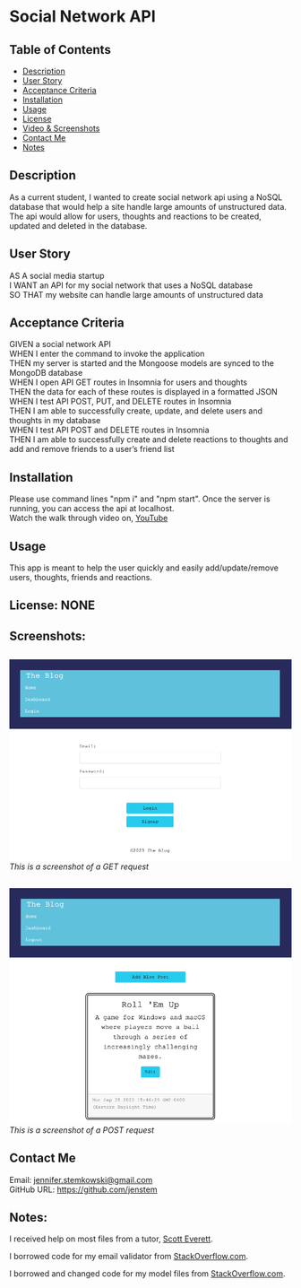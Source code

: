 # Social Network API

## Table of Contents
+ [Description](#description)
+ [User Story](#userstory)
+ [Acceptance Criteria](#acceptance)
+ [Installation](#installation)
+ [Usage](#usage)
+ [License](#license)
+ [Video & Screenshots](#screenshots)
+ [Contact Me](#contact)
+ [Notes](#notes)
##

<a id='description'></a>
## Description

As a current student, I wanted to create social network api using a NoSQL database that would help a site handle large amounts of unstructured data.  The api would allow for users, thoughts and reactions to be created, updated and deleted in the database.
##

<a id='userstory'></a>
## User Story

AS A social media startup\
I WANT an API for my social network that uses a NoSQL database\
SO THAT my website can handle large amounts of unstructured data
##

<a id='acceptance'></a>
## Acceptance Criteria

GIVEN a social network API\
WHEN I enter the command to invoke the application\
THEN my server is started and the Mongoose models are synced to the MongoDB database\
WHEN I open API GET routes in Insomnia for users and thoughts\
THEN the data for each of these routes is displayed in a formatted JSON\
WHEN I test API POST, PUT, and DELETE routes in Insomnia\
THEN I am able to successfully create, update, and delete users and thoughts in my database\
WHEN I test API POST and DELETE routes in Insomnia\
THEN I am able to successfully create and delete reactions to thoughts and add and remove friends to a user’s friend list
##

<a id='installation'></a>
## Installation
Please use command lines "npm i" and "npm start".  Once the server is running, you can access the api at localhost.\
Watch the walk through video on, [YouTube](https://youtu.be/5fiwiHfIDHg)
##

<a id='usage'></a>
## Usage
This app is meant to help the user quickly and easily add/update/remove users, thoughts, friends and reactions.
##

<a id='license'></a>
## License:  NONE
##

<a id='screenshots'></a>
## Screenshots:
##

![](https://github.com/jenstem/tech-blog/blob/main/public/assets/login.png) <br>
*This is a screenshot of a GET request*
##

![](https://github.com/jenstem/tech-blog/blob/main/public/assets/blogpost.png) <br>
*This is a screenshot of a POST request*
##

<a id='contact'></a>
## Contact Me
Email:  jennifer.stemkowski@gmail.com <br>
GitHub URL:  https://github.com/jenstem

##
<a id='notes'></a>
## Notes:

I received help on most files from a tutor, [Scott Everett](https://calendly.com/fsf-tutor-team/scott-everett?month=2023-06).

I borrowed code for my email validator from [StackOverflow.com](https://stackoverflow.com/questions/18022365/mongoose-validate-email-syntax).

I borrowed and changed code for my model files from [StackOverflow.com](https://stackoverflow.com/questions/40694689/set-defaultvalue-to-todays-date-in-a-sequelize-migration).